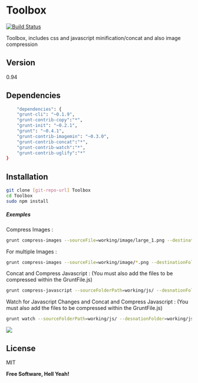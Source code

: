 Toolbox
=========
[![Build Status](https://travis-ci.org/davelamarre/Toolbox.svg?branch=master)](https://travis-ci.org/davelamarre/Toolbox)

Toolbox, includes css and javascript minification/concat and also image compression

Version
----
0.94

Dependencies
-----------

```sh
	"dependencies": {
	"grunt-cli": "~0.1.9",
	"grunt-contrib-copy":"*",
	"grunt-init": "~0.2.1",
	"grunt": "~0.4.1",
	"grunt-contrib-imagemin": "~0.3.0",
	"grunt-contrib-concat":"*",
	"grunt-contrib-watch":"*",
	"grunt-contrib-uglify":"*"
}
```

Installation
--------------

```sh
git clone [git-repo-url] Toolbox
cd Toolbox
sudo npm install
```

##### Exemples 

Compress Images : 
```sh
grunt compress-images --sourceFile=working/image/large_1.png --destinationFolder=working/image_comp/
```

For multiple Images : 
```sh
grunt compress-images --sourceFile=working/image/*.png --destinationFolder=working/image_comp/
```

Concat and Compress Javascript : 
(You must also add the files to be compressed within the GruntFile.js)
```sh
grunt compress-javascript --sourceFolderPath=working/js/ --desnationFolder=working/js_concat/
```

Watch for Javascript Changes and Concat and Compress Javascript : 
(You must also add the files to be compressed within the GruntFile.js)
```sh
grunt watch --sourceFolderPath=working/js/ --desnationFolder=working/js_concat/
```

<a href="http://reactiongifs.com/?p=18686"><img src="http://www.reactiongifs.com/r/gross.gif"></a>

License
----

MIT


**Free Software, Hell Yeah!**

    
